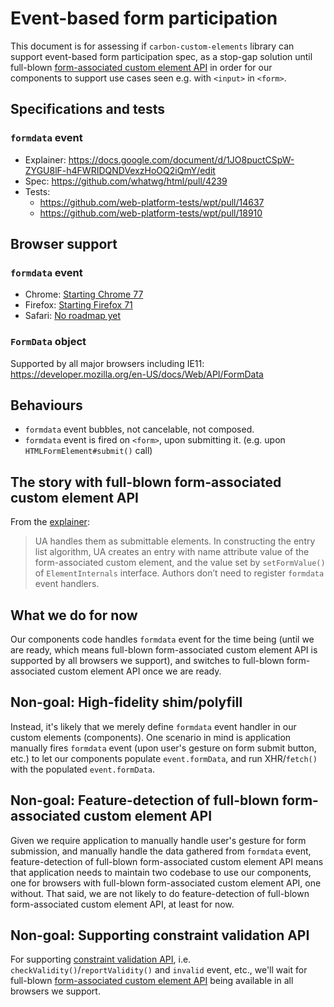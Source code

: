 # Event-based form participation

This document is for assessing if `carbon-custom-elements` library can support event-based form participation spec, as a stop-gap solution until full-blown [form-associated custom element API](https://github.com/whatwg/html/pull/4383) in order for our components to support use cases seen e.g. with `<input>` in `<form>`.

## Specifications and tests

### `formdata` event

- Explainer: https://docs.google.com/document/d/1JO8puctCSpW-ZYGU8lF-h4FWRIDQNDVexzHoOQ2iQmY/edit
- Spec: https://github.com/whatwg/html/pull/4239
- Tests:
  - https://github.com/web-platform-tests/wpt/pull/14637
  - https://github.com/web-platform-tests/wpt/pull/18910

## Browser support

### `formdata` event

- Chrome: [Starting Chrome 77](https://bugs.chromium.org/p/chromium/issues/detail?id=825684)
- Firefox: [Starting Firefox 71](https://bugzilla.mozilla.org/show_bug.cgi?id=1518442)
- Safari: [No roadmap yet](https://bugs.webkit.org/show_bug.cgi?id=193231)

### `FormData` object

Supported by all major browsers including IE11: https://developer.mozilla.org/en-US/docs/Web/API/FormData

## Behaviours

- `formdata` event bubbles, not cancelable, not composed.
- `formdata` event is fired on `<form>`, upon submitting it. (e.g. upon `HTMLFormElement#submit()` call)

## The story with full-blown form-associated custom element API

From the [explainer](https://docs.google.com/document/d/1JO8puctCSpW-ZYGU8lF-h4FWRIDQNDVexzHoOQ2iQmY/edit#heading=h.m351ojpczvcd):

> UA handles them as submittable elements. In constructing the entry list algorithm, UA creates an entry with name attribute value of the form-associated custom element, and the value set by `setFormValue()` of `ElementInternals` interface. Authors don’t need to register `formdata` event handlers.

## What we do for now

Our components code handles `formdata` event for the time being (until we are ready, which means full-blown form-associated custom element API is supported by all browsers we support), and switches to full-blown form-associated custom element API once we are ready.

## Non-goal: High-fidelity shim/polyfill

Instead, it's likely that we merely define `formdata` event handler in our custom elements (components). One scenario in mind is application manually fires `formdata` event (upon user's gesture on form submit button, etc.) to let our components populate `event.formData`, and run XHR/`fetch()` with the populated `event.formData`.

## Non-goal: Feature-detection of full-blown form-associated custom element API

Given we require application to manually handle user's gesture for form submission, and manually handle the data gathered from `formdata` event, feature-detection of full-blown form-associated custom element API means that application needs to maintain two codebase to use our components, one for browsers with full-blown form-associated custom element API, one without. That said, we are not likely to do feature-detection of full-blown form-associated custom element API, at least for now.

## Non-goal: Supporting constraint validation API

For supporting [constraint validation API](https://html.spec.whatwg.org/multipage/form-control-infrastructure.html#the-constraint-validation-api), i.e. `checkValidity()`/`reportValidity()` and `invalid` event, etc., we'll wait for full-blown [form-associated custom element API](https://github.com/whatwg/html/pull/4383) being available in all browsers we support.
